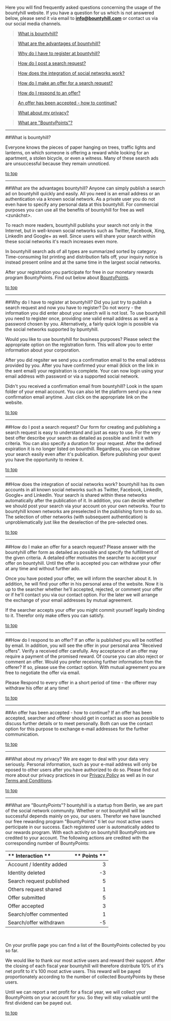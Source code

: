 Here you will find frequently asked questions concerning the usage of the bountyhill website. If you have a question for us which is not answered below, please send it via email to <a href="mailto:info@bountyhill.com">**info@bountyhill.com**</a> or contact us via our social media channels.

> [What is bountyhill?](#bountyhill)

> [What are the advantages of bountyhill?](#advantages)

> [Why do I have to register at bountyhill?](#register)

> [How do I post a search request?](#post_quest)

> [How does the integration of social networks work?](#social_networks)

> [How do I make an offer for a search request?](#make_offer)

> [How do I respond to an offer?](#respond_offer)

> [An offer has been accepted - how to continue?](#offer_accepted)

> [What about my privacy?](#privacy)

> [What are "BountyPoints"?](#bountypoints)

---
<a name='bountyhill' class='target'></a>
##What is bountyhill?

Everyone knows the pieces of paper hanging on trees, traffic lights and lanterns, on which someone is offering a reward while looking for an apartment, a stolen bicycle, or even a witness.
Many of these search ads are unsuccessful because they remain unnoticed.

[to top](#top)

---
<a name='advantages' class='target'></a>
##What are the advantages bountyhill?
Anyone can simply publish a search ad on bountyhill quickly and easily. All you need is an email address or an authentication via a known social network. As a private user you do not even have to specify any personal data at this bountyhill. For commercial purposes you can use all the benefits of bountyhill for free as well <zunächst>.

To reach more readers, bountyhill publishs your search not only in the Internet, but in well-known social networks such as Twitter, Facebook, Xing, LinkedIn and Google+ as well. Since users will share your search within these social networks it's reach increases even more.

In bountyhill search ads of all types are summarized sorted by category. Time-consuming list printing and distribution falls off, your inquiry notice is instead present online and at the same time in the largest social networks.

After your registration you participate for free in our monetary rewards program BountyPoints. Find out below about [BountyPoints](#bountypoints).

[to top](#top)

---
<a name='register' class='target'></a>
##Why do I have to register at bountyhill?
Did you just try to publish a search request and now you have to register? Do not worry - the information you did enter about your search will is not lost.
To use bountyhill you need to register once, providing one valid email address as well as a password chosen by you. Alternatively, a fairly quick login is possible via the social networks supported by bpuntyhill.

Would you like to use bountyhill for business purposes? Please select the appropriate option on the registration form. This will allow you to enter information about your corporation.

After you did regsiter we send you a confirmation email to the email address provided by you. After you have confirmed your email (klick on the link in the sent email) your registration is complete. Your can now login using your email address with password or via a supported social network.

Didn't you received a confirmation email from bountyhill? Look in the spam folder of your email account. You can also let the platform send you a new confirmation email anytime. Just click on the appropriate link on the website.

[to top](#top)

---
<a name='post_quest' class='target'></a>
##How do I post a search request?
Our form for creating and publishing a search request is easy to understand and just as easy to use. For the very best offer describe your search as detailed as possible and limit it with criteria. You can also specify a duration for your request. After the defined expiration it is no longer listed on bounthill. Regardless, you can withdraw your search easily even after it's publication.
Before publishing your quest you have the opportunity to review it.

[to top](#top)

---
<a name='social_networks' class='target'></a>
##How does the integration of social networks work?
bountyhill has its own accounts in all known social networks such as Twitter, Facebook, LinkedIn, Google+ and LinkedIn. Your search is shared within these networks automatically after the publication of it.
In addition, you can decide whether we should post your search via your account on your own networks. Your to bountyhill known networks are preselected in the publishing form to do so. The selection of other networks (with subsequent authentication) is unproblematically just like the deselection of the pre-selected ones.

[to top](#top)

---
<a name='make_offer' class='target'></a>
##How do I make an offer for a search request?
Please answer with the bountyhill offer form as detailed as possible and specify the fulfillment of the given criteria. A detailed offer motivates the searcher to accept your offer on bountyhill. Until the offer is accepted you can withdraw your offer at any time and without further ado.

Once you have posted your offer, we will inform the searcher about it. In addition, he will find your offer in his personal area of the website. Now it is up to the searcher whether he'll accepted, rejected, or comment your offer or if he'll contact you via our contact option. For the later we will arrange the exchange of your email addresses by mutual agreement.

If the searcher accepts your offer you might commit yourself legally binding to it. Therefor only make offers you can satisfy.

[to top](#top)

---
<a name='respond_offer' class='target'></a>
##How do I respond to an offer?
If an offer is published you will be notified by email. In addition, you will see the offer in your personal area "Received offers". Verify a received offer carefully. Any acceptance of an offer may require a payment of the promised reward. Of course you can also reject or comment an offer. Would you prefer receiving further information from the offerer? If so, please use the contact option. With mutual agreement you are free to negotiate the offer via email.

Please Respond to every offer in a short period of time - the offerer may withdraw his offer at any time!

[to top](#top)

---
<a name='offer_accepted' class='target'></a>
##An offer has been accepted - how to continue?
If an offer has been accepted, searcher and offerer should get in contact as soon as possible to discuss further details or to meet personally. Both can use the contact option for this purpose to exchange e-mail addresses for the further communication.

[to top](#top)

---
<a name='privacy' class='target'></a>
##What about my privacy?
We are eager to deal with your data very seriously. Personal information, such as your e-mail address will only be eposed to other users after you have authorized to do so. Please find out more about our privacy practices in our [Privacy Policy](/privacy) as well as in our [Terms and Conditions](/terms).

[to top](#top)

---
<a name='bountypoints' class='target'></a>
##What are "BountyPoints"?
bountyhill is a startup from Berlin, we are part of the social network community.
Whether or not bountyhill will be successful depends mainly on you, our users. Therefor we have launched our free rewarding program "BountyPoints" ti let our most active users perticipate in our success.
Each registered user is automatically added to our rewards program. With each activity on bountyhill BountyPoints are credited to your account. The following actions are credited with the corresponding number of BountyPoints:

** Interaction **               | ** Points **
:-------------------------------| ------:
Account / Identity added        | 3
Identity deleted                | -3
Search request published        | 5
Others request shared           | 1
Offer submitted                 | 5
Offer accepted                  | 3
Search/offer commented          | 1
Search/offer withdrawn          | -5
<br>

On your profile page you can find a list of the BountyPoints collected by you so far.

We would like to thank our most active users and reward their support. After the closing of each fiscal year bountyhill will therefore distribute 10% of it's net profit to it's 100 most active users. This reward will be payed proportionately according to the number of collected BountyPoints by these users.

Until we can report a net profit for a fiscal year, we will collect your BountyPoints on your account for you. So they will stay valuable until the first dividend can be payed out.

[to top](#top)